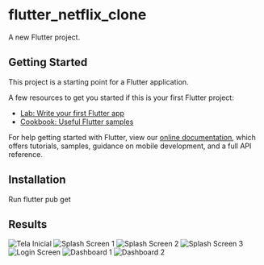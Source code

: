 # flutter_netflix_clone

A new Flutter project.

## Getting Started

This project is a starting point for a Flutter application.

A few resources to get you started if this is your first Flutter project:

- [Lab: Write your first Flutter app](https://flutter.dev/docs/get-started/codelab)
- [Cookbook: Useful Flutter samples](https://flutter.dev/docs/cookbook)

For help getting started with Flutter, view our
[online documentation](https://flutter.dev/docs), which offers tutorials,
samples, guidance on mobile development, and a full API reference.

## Installation 

Run flutter pub get


## Results
![Tela Inicial](https://github.com/DagmarMpheio/flutter-netflix-clone/blob/main/screenshots/Screenshot_20211228-223942.jpg?raw=true)
![Splash Screen 1](https://github.com/DagmarMpheio/flutter-netflix-clone/blob/main/screenshots/Screenshot_20211228-223950.jpg?raw=true)
![Splash Screen 2](https://github.com/DagmarMpheio/flutter-netflix-clone/blob/main/screenshots/Screenshot_20211228-223955.jpg?raw=true)
![Splash Screen 3](https://github.com/DagmarMpheio/flutter-netflix-clone/blob/main/screenshots/Screenshot_20211228-223959.jpg?raw=true)
![Login Screen](https://github.com/DagmarMpheio/flutter-netflix-clone/blob/main/screenshots/Screenshot_20211228-224025.jpg?raw=true)
![Dashboard 1](https://github.com/DagmarMpheio/flutter-netflix-clone/blob/main/screenshots/Screenshot_20211228-224043.jpg?raw=true)
![Dashboard 2](https://github.com/DagmarMpheio/flutter-netflix-clone/blob/main/screenshots/Screenshot_20211228-224058.jpg?raw=true)
